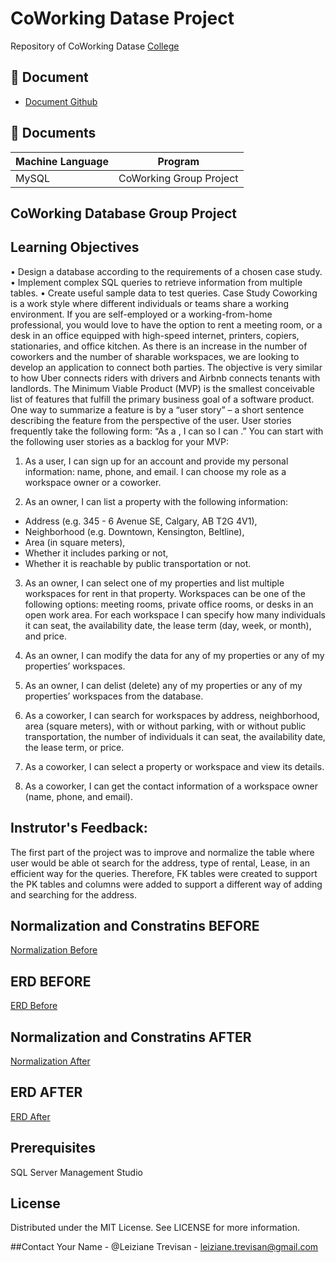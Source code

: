 
# CoWorking Datase Project

Repository of CoWorking Datase
[College](https://d2l.bowvalleycollege.ca/d2l/lms/dropbox/user/folder_user_view_feedback.d2l?db=226603&grpid=0&isprv=0&bp=0&ou=394787)



## 📑 Document
- [Document Github](https://github.com/LizzyTrevisan/Co-working-Database-Project.git)
## 📔 Documents

| Machine Language | Program |
| ------- | ------------ |
| MySQL | CoWorking Group Project | 



## CoWorking Database Group Project


## Learning Objectives
•	Design a database according to the requirements of a chosen case study.
•	Implement complex SQL queries to retrieve information from multiple tables.
•	Create useful sample data to test queries.
Case Study
Coworking is a work style where different individuals or teams share a working environment. If you are self-employed or a working-from-home professional, you would love to have the option to rent a meeting room, or a desk in an office equipped with high-speed internet, printers, copiers, stationaries, and office kitchen. As there is an increase in the number of coworkers and the number of sharable workspaces, we are looking to develop an application to connect both parties. The objective is very similar to how Uber connects riders with drivers and Airbnb connects tenants with landlords.
The Minimum Viable Product (MVP) is the smallest conceivable list of features that fulfill the primary business goal of a software product. One way to summarize a feature is by a “user story” – a short sentence describing the feature from the perspective of the user. User stories frequently take the following form: “As a <type of user>, I can <take some action> so I can <some reason>.” You can start with the following user stories as a backlog for your MVP:
1.	As a user, I can sign up for an account and provide my personal information: name, phone, and email. I can choose my role as a workspace owner or a coworker.

2.	As an owner, I can list a property with the following information:
- 	Address (e.g. 345 - 6 Avenue SE, Calgary, AB T2G 4V1),
- 	Neighborhood (e.g. Downtown, Kensington, Beltline),
- 	Area (in square meters),
-	Whether it includes parking or not,
-	Whether it is reachable by public transportation or not.

3.	As an owner, I can select one of my properties and list multiple workspaces for rent in that property. Workspaces can be one of the following options: meeting rooms, private office rooms, or desks in an open work area. For each workspace I can specify how many individuals it can seat, the availability date, the lease term (day, week, or month), and price.

4.	As an owner, I can modify the data for any of my properties or any of my properties’ workspaces.

5.	As an owner, I can delist (delete) any of my properties or any of my properties’ workspaces from the database.

6.	As a coworker, I can search for workspaces by address, neighborhood, area (square meters), with or without parking, with or without public transportation, the number of individuals it can seat, the availability date, the lease term, or price.

7.	As a coworker, I can select a property or workspace and view its details.

8.	As a coworker, I can get the contact information of a workspace owner (name, phone, and email).

## Instrutor's Feedback: 
The first part of the project was to improve and normalize the table where user would be able ot search for the address, type of rental, Lease, in an efficient way for the queries. Therefore, FK tables were created to support the  PK tables and columns were added to support a different way of adding and searching for the address.

## Normalization and Constratins BEFORE

[Normalization Before](https://github.com/LizzyTrevisan/Co-working-Database-Project/blob/main/ERD_Group%20Project.pdf)

## ERD BEFORE
[ERD Before](https://github.com/LizzyTrevisan/Co-working-Database-Project/blob/main/ERD_Group%20Project.pdf)


## Normalization and Constratins AFTER
[Normalization After](https://github.com/LizzyTrevisan/Co-working-Database-Project/blob/main/Tables%20reevaluated%20after%20FeedBack.pdf)

## ERD AFTER


[ERD After](https://github.com/LizzyTrevisan/Co-working-Database-Project/blob/main/FINAL%20ERD.pdf)


## Prerequisites

SQL Server Management Studio


## License
Distributed under the MIT License. See LICENSE for more information.

##Contact
Your Name - @Leiziane Trevisan - leiziane.trevisan@gmail.com
